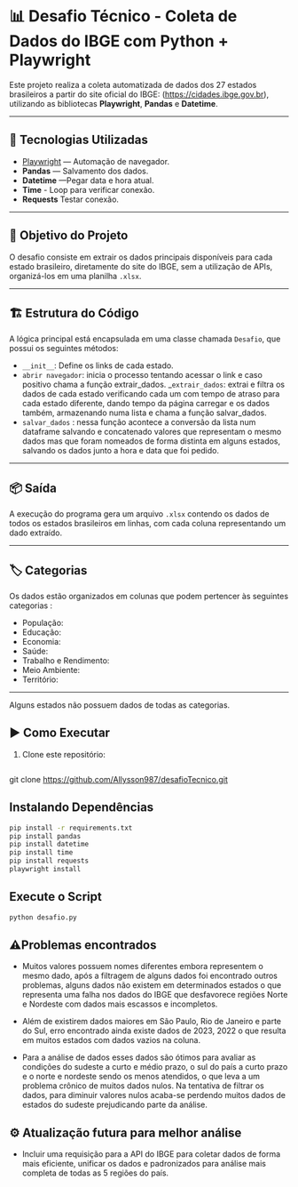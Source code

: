 # 📊 Desafio Técnico - Coleta de Dados do IBGE com Python + Playwright

Este projeto realiza a coleta automatizada de dados dos 27 estados brasileiros a partir do site oficial do IBGE: (https://cidades.ibge.gov.br), utilizando as bibliotecas **Playwright**, **Pandas** e **Datetime**.

---

## 🚀 Tecnologias Utilizadas

- [Playwright](https://playwright.dev/python/) — Automação de navegador.
- **Pandas** — Salvamento dos dados.
- **Datetime** —Pegar data e hora atual.
- **Time** - Loop para verificar conexão.
- **Requests** Testar conexão.
---

## 🧠 Objetivo do Projeto

O desafio consiste em extrair os dados principais disponíveis para cada estado brasileiro, diretamente do site do IBGE, sem a utilização de APIs, organizá-los em uma planilha `.xlsx`.

---

## 🏗️ Estrutura do Código

A lógica principal está encapsulada em uma classe chamada `Desafio`, que possui os seguintes métodos:

- `__init__`: Define os links de cada estado.
- `abrir navegador`: inicia o processo tentando acessar o link e caso positivo chama a função extrair_dados.
_`extrair_dados`: extrai e filtra os dados de cada estado verificando cada um com tempo de atraso para cada estado diferente, dando tempo da página carregar e os dados também, armazenando numa lista e  chama a função salvar_dados.
- `salvar_dados` : nessa função acontece a conversão da lista num dataframe salvando e concatenado valores que representam o mesmo dados mas que foram nomeados de forma distinta em alguns estados, salvando os dados junto a hora e data que foi pedido.



---

## 📦 Saída

A execução do programa gera um arquivo `.xlsx` contendo os dados de todos os estados brasileiros em linhas, com cada coluna representando um dado extraído.

---

## 🏷️ Categorias

Os dados estão organizados em colunas que podem pertencer às seguintes categorias :

- População: 
- Educação:
- Economia:
- Saúde:
- Trabalho e Rendimento:
- Meio Ambiente:
- Território:

---

Alguns estados não possuem dados de todas as categorias.


## ▶️ Como Executar

1. Clone este repositório:

   ```bash 
git clone https://github.com/Allysson987/desafioTecnico.git




## Instalando Dependências 

```bash
pip install -r requirements.txt
pip install pandas 
pip install datetime
pip install time
pip install requests
playwright install
```

## Execute o Script
```bash
python desafio.py
```
## ⚠️Problemas encontrados

- Muitos valores possuem nomes diferentes embora representem o mesmo dado, após a filtragem de alguns dados foi encontrado outros problemas, alguns dados não existem em determinados estados o que representa uma falha nos dados do IBGE que desfavorece regiões Norte e Nordeste com dados mais escassos e incompletos.

- Além de existirem dados maiores em São Paulo, Rio de Janeiro e parte do Sul, erro encontrado ainda existe dados de 2023, 2022 o que resulta em muitos estados com dados vazios na coluna.

- Para a análise de dados esses dados são ótimos para avaliar as condições do sudeste a curto e médio prazo, o  sul do país a curto prazo e o norte e nordeste sendo os menos atendidos, o que leva a um problema crônico de muitos dados nulos.
Na tentativa de filtrar os dados, para diminuir valores nulos acaba-se perdendo muitos dados de estados do sudeste prejudicando parte da análise.

## ⚙️ Atualização futura para melhor análise 

- Incluir uma requisição para a API do IBGE para coletar dados de forma mais eficiente, unificar os dados e padronizados para análise mais completa de todas as 5 regiões do país.
